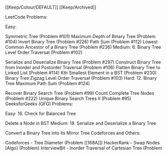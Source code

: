 [[Keep/Colour/DEFAULT]] [[Keep/Archived]] 

LeetCode Problems:

Easy:

Symmetric Tree (Problem #101)
Maximum Depth of Binary Tree (Problem #104)
Invert Binary Tree (Problem #226)
Path Sum (Problem #112)
Lowest Common Ancestor of a Binary Tree (Problem #236)
Medium:
6. Binary Tree Level Order Traversal (Problem #102)

Serialize and Deserialize Binary Tree (Problem #297)
Construct Binary Tree from Inorder and Postorder Traversal (Problem #106)
Flatten Binary Tree to Linked List (Problem #114)
Kth Smallest Element in a BST (Problem #230)
Binary Tree Zigzag Level Order Traversal (Problem #103)
Hard:
12. Binary Tree Maximum Path Sum (Problem #124)

Recover Binary Search Tree (Problem #99)
Count Complete Tree Nodes (Problem #222)
Unique Binary Search Trees II (Problem #95)
GeeksforGeeks (GFG) Problems:

Easy:
16. Check for Balanced Tree

Delete a Node in BST
Medium:
18. Serialize and Deserialize a Binary Tree

Convert a Binary Tree into its Mirror Tree
Codeforces and Others:

Codeforces - Tree Diameter (Problem [[168A]])
HackerRank - Swap Nodes [Algo] (Problem)
InterviewBit - Inorder Traversal of Cartesian Tree (Problem
